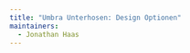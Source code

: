 ```yaml
---
title: "Umbra Unterhosen: Design Optionen"
maintainers:
  - Jonathan Haas
---
```


<DesignOptions design='umbra' />
